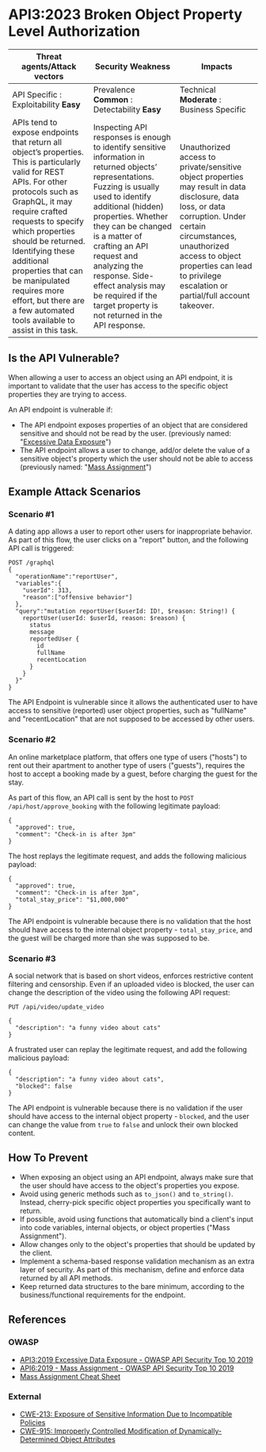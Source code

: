 # API3:2023 Broken Object Property Level Authorization

| Threat agents/Attack vectors                                                                                                                                                                                                                                                                                                                                                                  | Security Weakness                                                                                                                                                                                                                                                                                                                                                              | Impacts                                                                                                                                                                                                                                                           |
| --------------------------------------------------------------------------------------------------------------------------------------------------------------------------------------------------------------------------------------------------------------------------------------------------------------------------------------------------------------------------------------------- | ------------------------------------------------------------------------------------------------------------------------------------------------------------------------------------------------------------------------------------------------------------------------------------------------------------------------------------------------------------------------------ | ----------------------------------------------------------------------------------------------------------------------------------------------------------------------------------------------------------------------------------------------------------------- |
| API Specific : Exploitability **Easy**                                                                                                                                                                                                                                                                                                                                                        | Prevalence **Common** : Detectability **Easy**                                                                                                                                                                                                                                                                                                                                 | Technical **Moderate** : Business Specific                                                                                                                                                                                                                        |
| APIs tend to expose endpoints that return all object’s properties. This is particularly valid for REST APIs. For other protocols such as GraphQL, it may require crafted requests to specify which properties should be returned. Identifying these additional properties that can be manipulated requires more effort, but there are a few automated tools available to assist in this task. | Inspecting API responses is enough to identify sensitive information in returned objects’ representations. Fuzzing is usually used to identify additional (hidden) properties. Whether they can be changed is a matter of crafting an API request and analyzing the response. Side-effect analysis may be required if the target property is not returned in the API response. | Unauthorized access to private/sensitive object properties may result in data disclosure, data loss, or data corruption. Under certain circumstances, unauthorized access to object properties can lead to privilege escalation or partial/full account takeover. |

## Is the API Vulnerable?

When allowing a user to access an object using an API endpoint, it is important
to validate that the user has access to the specific object properties they are
trying to access.

An API endpoint is vulnerable if:

- The API endpoint exposes properties of an object that are considered
  sensitive and should not be read by the user. (previously named: "[Excessive
  Data Exposure][1]")
- The API endpoint allows a user to change, add/or delete the value of a
  sensitive object's property which the user should not be able to access
  (previously named: "[Mass Assignment][2]")

## Example Attack Scenarios

### Scenario #1

A dating app allows a user to report other users for inappropriate behavior.
As part of this flow, the user clicks on a "report" button, and the following
API call is triggered:

```
POST /graphql
{
  "operationName":"reportUser",
  "variables":{
    "userId": 313,
    "reason":["offensive behavior"]
  },
  "query":"mutation reportUser($userId: ID!, $reason: String!) {
    reportUser(userId: $userId, reason: $reason) {
      status
      message
      reportedUser {
        id
        fullName
        recentLocation
      }
    }
  }"
}
```

The API Endpoint is vulnerable since it allows the authenticated user to have
access to sensitive (reported) user object properties, such as "fullName" and
"recentLocation" that are not supposed to be accessed by other users.

### Scenario #2

An online marketplace platform, that offers one type of users ("hosts") to rent
out their apartment to another type of users ("guests"), requires the host to
accept a booking made by a guest, before charging the guest for the stay.

As part of this flow, an API call is sent by the host to
`POST /api/host/approve_booking` with the following legitimate payload:

```
{
  "approved": true,
  "comment": "Check-in is after 3pm"
}
```

The host replays the legitimate request, and adds the following malicious
payload:

```
{
  "approved": true,
  "comment": "Check-in is after 3pm",
  "total_stay_price": "$1,000,000"
}
```

The API endpoint is vulnerable because there is no validation that the host
should have access to the internal object property - `total_stay_price`, and
the guest will be charged more than she was supposed to be.

### Scenario #3

A social network that is based on short videos, enforces restrictive content
filtering and censorship. Even if an uploaded video is blocked, the user can
change the description of the video using the following API request:

```
PUT /api/video/update_video

{
  "description": "a funny video about cats"
}
```

A frustrated user can replay the legitimate request, and add the following
malicious payload:

```
{
  "description": "a funny video about cats",
  "blocked": false
}
```

The API endpoint is vulnerable because there is no validation if the user
should have access to the internal object property - `blocked`, and the user
can change the value from `true` to `false` and unlock their own blocked
content.

## How To Prevent

- When exposing an object using an API endpoint, always make sure that the user
  should have access to the object's properties you expose.
- Avoid using generic methods such as `to_json()` and `to_string()`. Instead,
  cherry-pick specific object properties you specifically want to return.
- If possible, avoid using functions that automatically bind a client's input
  into code variables, internal objects, or object properties
  ("Mass Assignment").
- Allow changes only to the object's properties that should be updated by the
  client.
- Implement a schema-based response validation mechanism as an extra layer of
  security. As part of this mechanism, define and enforce data returned by all
  API methods.
- Keep returned data structures to the bare minimum, according to the
  business/functional requirements for the endpoint.

## References

### OWASP

- [API3:2019 Excessive Data Exposure - OWASP API Security Top 10 2019][1]
- [API6:2019 - Mass Assignment - OWASP API Security Top 10 2019][2]
- [Mass Assignment Cheat Sheet][3]

### External

- [CWE-213: Exposure of Sensitive Information Due to Incompatible Policies][4]
- [CWE-915: Improperly Controlled Modification of Dynamically-Determined Object Attributes][5]

[1]: https://owasp.org/API-Security/editions/2019/en/0xa3-excessive-data-exposure/
[2]: https://owasp.org/API-Security/editions/2019/en/0xa6-mass-assignment/
[3]: https://cheatsheetseries.owasp.org/cheatsheets/Mass_Assignment_Cheat_Sheet.html
[4]: https://cwe.mitre.org/data/definitions/213.html
[5]: https://cwe.mitre.org/data/definitions/915.html
